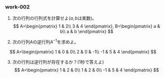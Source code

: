 ### work-002
1. 次の行列の行列式を計算せよ($a,b$は実数)。
$$
A=\begin{pmatrix}
    1 & 2\\
    3 & 4
\end{pmatrix},
B=\begin{pmatrix}
    a & b\\
    a & b
\end{pmatrix}
$$

2. 次の行列$A$の逆行列$A^{-1}$を求めよ。

$$
A=\begin{pmatrix}
    1 & 0 & 0\\
    2 & 0 & -1\\
    -1 & 5 & 4
\end{pmatrix}
$$

3. 次の行列は逆行列が存在するか？(1秒で答えよ)
$$
A=\begin{pmatrix}
    1 & 2 & 0\\
    1 & 2 & 0\\
    -1 & 5 & 4
\end{pmatrix}
$$
